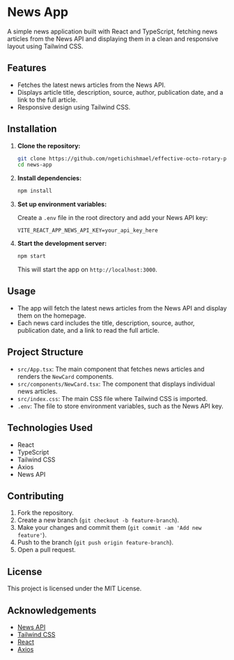 # News App

A simple news application built with React and TypeScript, fetching news articles from the News API and displaying them in a clean and responsive layout using Tailwind CSS.

## Features

- Fetches the latest news articles from the News API.
- Displays article title, description, source, author, publication date, and a link to the full article.
- Responsive design using Tailwind CSS.

## Installation

1. **Clone the repository:**

   ```bash
   git clone https://github.com/ngetichishmael/effective-octo-rotary-phone.git news-app
   cd news-app
   ```

2. **Install dependencies:**

   ```bash
   npm install
   
   ```

3. **Set up environment variables:**

   Create a `.env` file in the root directory and add your News API key:

   ```env
   VITE_REACT_APP_NEWS_API_KEY=your_api_key_here
   
   ```

3. **Start the development server:**

   ```bash
   npm start
   
   ```

   This will start the app on `http://localhost:3000`.

## Usage

- The app will fetch the latest news articles from the News API and display them on the homepage.
- Each news card includes the title, description, source, author, publication date, and a link to read the full article.

## Project Structure

- `src/App.tsx`: The main component that fetches news articles and renders the `NewCard` components.
- `src/components/NewCard.tsx`: The component that displays individual news articles.
- `src/index.css`: The main CSS file where Tailwind CSS is imported.
- `.env`: The file to store environment variables, such as the News API key.

## Technologies Used

- React
- TypeScript
- Tailwind CSS
- Axios
- News API

## Contributing

1. Fork the repository.
2. Create a new branch (`git checkout -b feature-branch`).
3. Make your changes and commit them (`git commit -am 'Add new feature'`).
4. Push to the branch (`git push origin feature-branch`).
5. Open a pull request.

## License

This project is licensed under the MIT License.

## Acknowledgements

- [News API](https://newsapi.org/)
- [Tailwind CSS](https://tailwindcss.com/)
- [React](https://reactjs.org/)
- [Axios](https://axios-http.com/)
